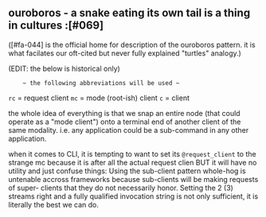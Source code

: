 ## ouroboros - a snake eating its own tail is a thing in cultures :[#069]

([#fa-044] is the official home for description of the ouroboros pattern.
it is what facilates our oft-cited but never fully explained "turtles"
analogy.)


(EDIT: the below is historical only)

        ~ the following abbreviations will be used ~

`rc` = request client  `mc` = mode (root-ish) client `c` = client

the whole idea of everything is that we snap an entire node (that
could operate as a "mode client") onto a terminal end of another
client of the same modality. i.e. any application could be a
sub-command in any other application.

when it comes to CLI, it is tempting to want to set its
`@request_client` to the strange mc because it is after all the
actual request clien BUT it will have no utility and just confuse
things: Using the sub-client pattern whole-hog is untenable accross
frameworks because sub-clients will be making requests of super-
clients that they do not necessarily honor.
Setting the 2 (3) streams right and a fully qualified invocation
string is not only sufficient, it is literally the best we can do.
